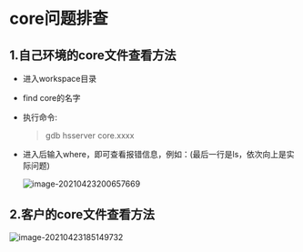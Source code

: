# core问题排查

## 1.自己环境的core文件查看方法

- 进入workspace目录

- find core的名字

- 执行命令: 

  > gdb hsserver core.xxxx 

- 进入后输入where，即可查看报错信息，例如：(最后一行是ls，依次向上是实际问题)

  ![image-20210423200657669](\typora-user-images\image-20210423200657669.png)

## 2.客户的core文件查看方法

![image-20210423185149732](\typora-user-images\image-20210423185149732.png)